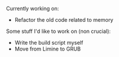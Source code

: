 Currently working on:

* Refactor the old code related to memory

Some stuff I'd like to work on (non crucial):

* Write the build script myself
* Move from Limine to GRUB
